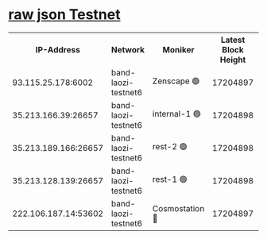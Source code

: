 
[raw json Testnet](https://rpc-check.bandt.stavr.tech/bandt/rpcbandt_result.json)
=

<table><tr><th>IP-Address</th><th>Network</th><th>Moniker</th><th>Latest Block Height</th><th>Earliest Block Height</th><th>Catching Up</th><th>Tx Index</th><th>Voting Power</th><th>Scan Time</th></tr><tr><td>93.115.25.178:6002</td><td>band-laozi-testnet6</td><td>Zenscape 🟢</td><td>17204897</td><td>12460001</td><td>False</td><td>on</td><td>0</td><td>2024-03-27T22:54:07.328815350UTC</td></tr><tr><td>35.213.166.39:26657</td><td>band-laozi-testnet6</td><td>internal-1 🟢</td><td>17204898</td><td>17104897</td><td>False</td><td>on</td><td>0</td><td>2024-03-27T22:54:09.536018605UTC</td></tr><tr><td>35.213.189.166:26657</td><td>band-laozi-testnet6</td><td>rest-2 🟢</td><td>17204898</td><td>17104898</td><td>False</td><td>on</td><td>0</td><td>2024-03-27T22:54:10.426398186UTC</td></tr><tr><td>35.213.128.139:26657</td><td>band-laozi-testnet6</td><td>rest-1 🟢</td><td>17204898</td><td>17104898</td><td>False</td><td>on</td><td>0</td><td>2024-03-27T22:54:11.401464465UTC</td></tr><tr><td>222.106.187.14:53602</td><td>band-laozi-testnet6</td><td>Cosmostation 🔴</td><td>17204897</td><td>17145001</td><td>False</td><td>on</td><td>2203686</td><td>2024-03-27T22:54:08.665689879UTC</td></tr></table>
